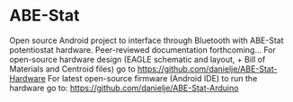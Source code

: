 # ABE-Stat
Open source Android project to interface through Bluetooth with ABE-Stat potentiostat hardware. Peer-reviewed documentation forthcoming...
For open-source hardware design (EAGLE schematic and layout, + Bill of Materials and Centroid files) go to https://github.com/danielje/ABE-Stat-Hardware
For latest open-source firmware (Android IDE) to run the hardware go to: https://github.com/danielje/ABE-Stat-Arduino
